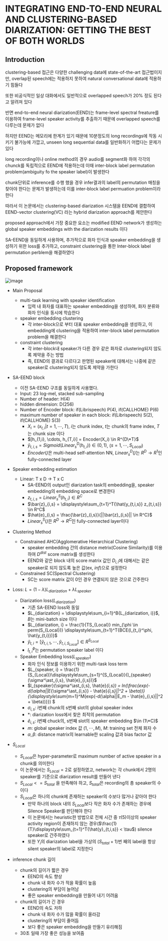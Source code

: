 # INTEGRATING END-TO-END NEURAL AND CLUSTERING-BASED DIARIZATION: GETTING THE BEST OF BOTH WORLDS

## Introduction

clustering-based 접근은 다양한 challenging data에 state-of-the-art 접근법이지만,
overlap된 speech에는 적용하지 못하여 natural conversational data에 적용하기 힘들다

또한 비공식적인 일상 대화에서도 일반적으로 overlapped speech가 20% 정도 된다고 알려져 있다

반면 end-to-end neural diarization(EEND)는 frame-level spectral freature를 이용하여 frame-level speaker activity를 추출하기 때문에 overlapped speech를 다루는데 문제가 없다

하지만 EEND는 메모리에 한계가 있기 때문에 10분정도의 long recordings에 작동 시키기 불가능에 가깝고, unseen long sequential data를 일반화하기 어렵다는 문제가 있다

long recording이나 online method의 경우 audio를 segment화 하여 각각의 chunck를 독립적으로 EEND에 적용하는데 이때 inter-block label permutation problem(ambiguity fo the speaker label)이 발생한다

chunk단위로 inference를 수행 했을 경우 infer결과의 label의 permutation 매칭을 찾아야 한다는 문제가 발생하는데 이를 inter-block label permuation problem이라 한다


따라서 이 논문에서는 clustering-based diarization 시스템을 EEND에 결합하여 EEND-vector clustering(VC) 라는 hybrid diarization approach를 제안한다

proposed approach에서 가장 중요한 요소는 modified EEND network가 생성하는 global speaker embeddings with the diarization results 이다

SA-EEND을 동일하게 사용하며, 추가적으로 화자 인식과 speaker embedding을 생성하기 위한 loss를 추가하고,
constraint clustering을 통한 Inter-block label permutation perblem을 해결하였다


## Proposed framework
![image](https://github.com/kimho1wq/TIL/assets/15611500/d700d336-b713-453b-bb02-a670180a0c88)

- Main Proposal
  - multi-task learning with speaker identification
    - 입력 내 화자를 대표하는 speaker embedding을 생성하여, 화자 분류와 화자 인식을 동시에 학습한다
  - speaker embedding clustering
    - 각 inter-block으로 부터 대표 speaker embedding을 생성하고, 이 embedding에 clustering을 적용하여 inter-block label permutation problem을 해결한다
  - constraint clustering
    - 각 inter-block내 speaker가 다른 경우 같은 화자로 clustering되지 않도록 제약을 주는 방법
    - 즉, EEND의 결과로 다르다고 판명된 speaker에 대해서는 나중에 같은 speaker로 clustering되지 않도록 제약을 가한다

- SA-EEND block
  - 이전 SA-EEND 구조를 동일하게 사용했다.
  - Input: 23 log-mel, stacked sub-sampling
  - Number of header: H(4)
  - hidden dimension: D(256)
  - Number of Encoder block: if(Librispeech) P(4), if(CALLHOME) P(6) 
  - maximum number of speaker in each block: if(Librispeech) S(2), if(CALLHOME) S(3)
    - $X_i = (x_{t,i} | t = 1, \cdots , T)$, $i$는 chunk index, $t$는 chunk의 frame index, $T$는 chunk size 이다
    - $[h_{1,i}, \cdots, h_{T,i}] = Encoder(X_i) \in R^{D\*T}$
    - $\hat{y}_{t,i,s} = Sigmoid(Linear_s^D(h_{t,i})) \in (0,1)$, ($s=1,\cdots,S_{Local}$)
    - $Encoder(\dot)$은 multi-head self-attention NN, $Linear_s^D(\dot)$는 $R^D \to R^1$인 fully-connected layer

- Speaker embedding estimation
  - Linear: T x D -> T x C
    - SA-EEND의 output인 diarization task의 embedding을, speaker embedding의 embedding space로 변경한다
    - $z_{t,i,s} = Linear_s^S(h_{t,i}) \in R^C$
    - $\bar{z}_{i,s} = \displaystyle\sum_{t=1}^T{\hat{y_{t,i,s}} z_{t,i,s}} \in R^C$
    - $\hat{e}_{i,s} = \frac{\bar{z}_{i,s}}{||\bar{z}_{i,s}|| \in R^C}$
    - $Linear_s^S(\dot)$은 $R^D \to R^C$인 fully-connected layer이다

- Clustering Method
  - Constrained AHC(Agglomerative Hierarchical Clustering)
    - speaker embedding 간의 distance metrix(Cosine Similarity)를 이용하여 $D^{dist}$ score matrix를 생성한다
    - EEND와 같은 block 내의 score matrix 값인 $D_{i,i}$에 대해서는 같은 speaker로 되지 않도록 높은 값(ex, $inf$)으로 설정한다
  - Constrained SC(Spectral Clustering)
    - SC는 score matrix 값이 0인 경우 연결되지 않은 것으로 간주한다

- Loss: $L = (1-\lambda) L_{diarization} + \lambda L_{speaker}$
  - Diarization loss($L_{diarization}$)
    - 기존 SA-EEND loss와 동일
    - $L_{diarization} = \displaystyle\sum_{i=1}^B{L_{diarization, i}}$, $B$는 mini-batch size 이다
    - $L_{diarization, i} = \frac{1}{TS_{Local}} min_{\phi \in perm(S_{Local})} \displaystyle\sum_{t=1}^T{BCE(l_{t_i}^\phi, \hat{y_{t,i}})}$
    - $\hat{y}_{t,i} = [\hat{y}_{t,i,1}, \cdots, \hat{y}_{t,i,S_{Local}}] \in R^{S_{Local}}$
    - $l^\phi_{t,i}$는 permutation speaker label 이다
  - Speaker Embedding loss($L_{speaker}$)
    - 화자 인식 정보를 이용하기 위한 multi-task loss term
    - $L_{speaker, i} = \frac{1}{S_{Local}}\displaystyle\sum_{s=1}^{S_{Local}}{l_{speaker}(\sigma^\ast_{i,s}, \hat{e}_{i,s})}$
    - $l_{speaker}(\sigma^\ast_{i,s}, \hat{e}_{i,s}) = ln(\frac{exp(-d(\alpha||E_{\sigma^\ast_{i,s}} - \hat{e}_{i,s}||^2 + \beta))}{\displaystyle\sum_{m=1}^M{exp(-d(\alpha||E_m - \hat{e}_{i,s}||^2 + \beta))}}) $
    - $\sigma_{i,s}$: i번째 chunk의 s번째 slot의 global speaker index
    - $\ast$: diarization loss에서 찾은 최적의 permutation
    - $\hat{e}_{i,s}$: i번째 chuck의, s번째 slot의 speaker embedding $\in (1\*C)$
    - $m$: global speaker index 값 ($1,\cdots, M$), $M$: training set 전체 화자 수
    - $\alpha, \beta$: distance matrix의 learnable한 scaling 값과 bias factor 값

- $S_{Local}$ 
  - $S_{Local}$은 hyper-parameter로 maximum number of active speaker in a chunk를 의미한다
  - 이 논문에서는 $S_{Local}=2$로 설정하였고, network는 각 chunk에서 2명의 speaker를 기준으로 diarization result를 만들어 낸다
  - $S_{Local} <= S_{total}$ 을 만족해야 하고, $S_{total}$은 recording의 총 speaker의 수 이다  
  - $S_{Local}$은 하나의 chunk에 존재하는 speaker의 수보다 많거나 같아야 한다
    - 만약 하나의 block 내의 $S_{Local}$보다 작은 화자 수가 존재하는 경우에 Silence Speaker를 판단해야 한다
    - 이 논문에서는 heuristic한 방법으로 전체 시간 중 $\tau(5) %$이상의 speaker activity region이 존재하지 않는 경우($\frac{1}{T}\displaystyle\sum_{t=1}^T{\hat{y}_{t,i,s}} < \tau$) silence speaker로 간주하였다
    - 또한 $Y_i$의 diarization label을 가상의 $(S_{total}+1)$번 째의 label을 항상 silent speaker의 label로 지정한다

- inference chunk 길이
  - chunk의 길이가 짧은 경우
    - EEND의 속도 향상
    - chunk 내 화자 수가 적을 확률이 높음
    - clustering의 부담이 늘어남
    - 좋은 speaker embedding을 만들어 내기 어려움
  - chunk의 길이가 긴 경우
    - EEND의 속도 저하
    - chunk 내 화자 수가 많을 확률이 올라감
    - clustering의 부담이 줄어듬
    - 보다 좋은 speaker embedding을 만들기 유리해짐
  - 30초 일때 가장 좋은 성능을 보여줌








